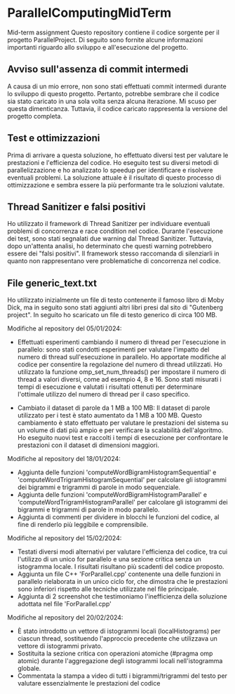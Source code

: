 # ParallelComputingMidTerm
Mid-term assignment
Questo repository contiene il codice sorgente per il progetto ParallelProject. Di seguito sono fornite alcune informazioni importanti riguardo allo sviluppo e all'esecuzione del progetto.

## Avviso sull'assenza di commit intermedi

A causa di un mio errore, non sono stati effettuati commit intermedi durante lo sviluppo di questo progetto. Pertanto, potrebbe sembrare che il codice sia stato caricato in una sola volta senza alcuna iterazione. 
Mi scuso per questa dimenticanza. Tuttavia, il codice caricato rappresenta la versione del progetto completa.

## Test e ottimizzazioni

Prima di arrivare a questa soluzione, ho effettuato diversi test per valutare le prestazioni e l'efficienza del codice. Ho eseguito test su diversi metodi di parallelizzazione e ho analizzato lo speedup
per identificare e risolvere eventuali problemi. La soluzione attuale è il risultato di questo processo di ottimizzazione e sembra essere la più performante tra le soluzioni valutate.

## Thread Sanitizer e falsi positivi

Ho utilizzato il framework di Thread Sanitizer per individuare eventuali problemi di concorrenza e race condition nel codice. 
Durante l'esecuzione dei test, sono stati segnalati due warning dal Thread Sanitizer. Tuttavia, dopo un'attenta analisi, 
ho determinato che questi warning potrebbero essere dei "falsi positivi". Il framework stesso raccomanda di silenziarli in quanto non rappresentano vere problematiche di concorrenza nel codice. 

## File generic_text.txt

Ho utilizzato inizialmente un file di testo contenente il famoso libro di Moby Dick, ma in seguito sono stati aggiunti altri libri presi dal sito di "Gutenberg project". In seguito ho scaricato un file
di testo generico di circa 100 MB.

Modifiche al repository del 05/01/2024:

- Effettuati esperimenti cambiando il numero di thread per l'esecuzione in parallelo: sono stati condotti esperimenti per valutare l'impatto del numero di thread sull'esecuzione in parallelo. Ho apportate modifiche al codice per consentire la regolazione del numero di thread utilizzati. Ho utilizzato la funzione omp_set_num_threads() per impostare il numero di thread a valori diversi, come ad esempio 4, 8 e 16. Sono stati misurati i tempi di esecuzione e valutati i risultati ottenuti per determinare l'ottimale utilizzo del numero di thread per il caso specifico.

- Cambiato il dataset di parole da 1 MB a 100 MB: Il dataset di parole utilizzato per i test è stato aumentato da 1 MB a 100 MB. Questo cambiamento è stato effettuato per valutare le prestazioni del sistema su un volume di dati più ampio e per verificare la scalabilità dell'algoritmo. Ho eseguito nuovi test e raccolti i tempi di esecuzione per confrontare le prestazioni con il dataset di dimensioni maggiori.

Modifiche al repository del 18/01/2024:
- Aggiunta delle funzioni 'computeWordBigramHistogramSequential' e 'computeWordTrigramHistogramSequential' per calcolare gli istogrammi dei bigrammi e trigrammi di parole in modo sequenziale.
- Aggiunta delle funzioni 'computeWordBigramHistogramParallel' e 'computeWordTrigramHistogramParallel' per calcolare gli istogrammi dei bigrammi e trigrammi di parole in modo parallelo.
- Aggiunta di commenti per dividere in blocchi le funzioni del codice, al fine di renderlo più leggibile e comprensibile.

Modifiche al repository del 15/02/2024:
- Testati diversi modi alternativi per valutare l'efficienza del codice, tra cui l'utilizzo di un unico for parallelo e una sezione critica senza un istogramma locale. I risultati risultano più scadenti del codice proposto.
- Aggiunta un file C++ 'ForParallel.cpp' contenente una delle funzioni in parallelo rielaborata in un unico ciclo for, che dimostra che le prestazioni sono inferiori rispetto alle tecniche utilizzate nel file principale.
- Aggiunta di 2 screenshot che testimoniamo l'inefficienza della soluzione adottata nel file 'ForParallel.cpp'
 
Modifiche al repository del 20/02/2024:
- È stato introdotto un vettore di istogrammi locali (localHistograms) per ciascun thread, sostituendo l'approccio precedente che utilizzava un vettore di istogrammi privato.
- Sostituita la sezione critica con operazioni atomiche (#pragma omp atomic) durante l'aggregazione degli istogrammi locali nell'istogramma globale.
- Commentata la stampa a video di tutti i bigrammi/trigrammi del testo per valutare essenzialmente le prestazioni del codice
